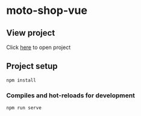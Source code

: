 # moto-shop-vue

## View project
Click [here](https://manegit1996.github.io/moto-shop/) to open project

## Project setup
```
npm install
```

### Compiles and hot-reloads for development
```
npm run serve
```